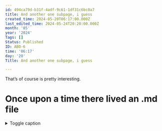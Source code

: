 ```yaml
---
id: 494ca79d-b31f-4adf-9c61-1df31c6bc0a7
title: And another one subpage, i guess
created_time: 2024-05-20T06:17:00.000Z
last_edited_time: 2024-05-24T20:20:00.000Z
month: '05'
year: '2024'
Tags: []
Status: Published
ID: ABO-6
time: '06:17'
day: '20'
Title: And another one subpage, i guess

---
```


That’s of course is pretty interesting.

# Once upon a time there lived an .md file

<details>
<summary>Toggle caption</summary>

Toggle content. Will this work in md? Who knows!

</details>
